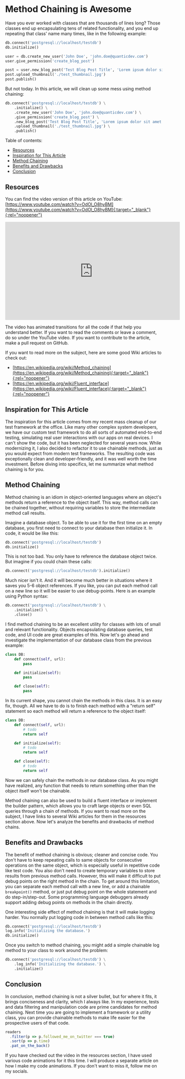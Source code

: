# Method Chaining is Awesome
Have you ever worked with classes that are thousands of lines long? Those classes end up encapsulating tens of related functionality, and you end up repeating that class' name many times, like in the following example:

```python
db.connect('postgresql://localhost/testdb')
db.initialize()

user = db.create_new_user('John Doe', 'john.doe@quanticdev.com')
user.give_permission('create_blog_post')

post = user.new_blog_post('Test Blog Post Title', 'Lorem ipsum dolor sit amet...')
post.upload_thumbnail('./test_thumbnail.jpg')
post.publish()
```

But not today. In this article, we will clean up some mess using method chaining:

```python
db.connect('postgresql://localhost/testdb') \
    .initialize() \
    .create_new_user('John Doe', 'john.doe@quanticdev.com') \
    .give_permission('create_blog_post') \
    .new_blog_post('Test Blog Post Title', 'Lorem ipsum dolor sit amet...') \
    .upload_thumbnail('./test_thumbnail.jpg') \
    .publish()
```

Table of contents:
* [Resources](#resources)
* [Inspiration for This Article](#inspiration-for-this-article)
* [Method Chaining](#method-chaining)
* [Benefits and Drawbacks](#benefits-and-drawbacks)
* [Conclusion](#conclusion)

## Resources
You can find the video version of this article on YouTube: [https://www.youtube.com/watch?v=OdOl_O8hyBM](https://www.youtube.com/watch?v=OdOl_O8hyBM){:target="_blank"}{:rel="noopener"}

<iframe width="560" height="315" src="https://www.youtube.com/embed/OdOl_O8hyBM" frameborder="0" allow="accelerometer; autoplay; encrypted-media; gyroscope; picture-in-picture" allowfullscreen></iframe>

The video has animated transitions for all the code if that help you understand better. If you want to read the comments or leave a comment, do so under the YouTube video. If you want to contribute to the article, make a pull request on GitHub.

If you want to read more on the subject, here are some good Wiki articles to check out:
* [https://en.wikipedia.org/wiki/Method_chaining](https://en.wikipedia.org/wiki/Method_chaining){:target="_blank"}{:rel="noopener"}
* [https://en.wikipedia.org/wiki/Fluent_interface](https://en.wikipedia.org/wiki/Fluent_interface){:target="_blank"}{:rel="noopener"}

## Inspiration for This Article
The inspiration for this article comes from my recent mass cleanup of our test framework at the office. Like many other complex system developers, we have our custom test framework to do all sorts of automated end-to-end testing, simulating real user interactions with our apps on real devices. I can't show the code, but it has been neglected for several years now. While modernizing it, I also decided to refactor it to use chainable methods, just as you would expect from modern test frameworks. The resulting code was exceptionally clean and developer-friendly, and it was well worth the time investment. Before diving into specifics, let me summarize what method chaining is for you.

## Method Chaining
Method chaining is an idiom in object-oriented languages where an object's methods return a reference to the object itself. This way, method calls can be chained together, without requiring variables to store the intermediate method call results.

Imagine a database object. To be able to use it for the first time on an empty database, you first need to connect to your database then initialize it. In code, it would be like this:

```python
db.connect('postgresql://localhost/testdb')
db.initialize()
```

This is not too bad. You only have to reference the database object twice. But imagine if you could chain these calls:

```python
db.connect('postgresql://localhost/testdb').initialize()
```

Much nicer isn't it. And it will become much better in situations where it saves you 5-6 object references. If you like, you can put each method call on a new line so it will be easier to use debug-points. Here is an example using Python syntax:

```python
db.connect('postgresql://localhost/testdb') \
    .initialize() \
    .close()
```

I find method chaining to be an excellent utility for classes with lots of small and relevant functionality. Objects encapsulating database queries, test code, and UI code are great examples of this. Now let's go ahead and investigate the implementation of our database class from the previous example:

```python
class DB:
    def connect(self, url):
        pass

    def initialize(self):
        pass

    def close(self):
        pass
```

In its current shape, you cannot chain the methods in this class. It is an easy fix, though. All we have to do is to finish each method with a "return self" statement so each method will return a reference to the object itself:

```python
class DB:
    def connect(self, url):
        # todo
        return self

    def initialize(self):
        # todo
        return self

    def close(self):
        # todo
        return self
```

Now we can safely chain the methods in our database class. As you might have realized, any function that needs to return something other than the object itself won't be chainable.

Method chaining can also be used to build a fluent interface or implement the builder pattern, which allows you to craft large objects or even SQL queries through a chain of methods. If you want to read more on the subject, I have links to several Wiki articles for them in the resources section above. Now let's analyze the benefits and drawbacks of method chains.

## Benefits and Drawbacks
The benefit of method chaining is obvious; cleaner and concise code. You don't have to keep repeating calls to same objects for consecutive operations on the same object, which is especially useful in repetitive code like test code. You also don't need to create temporary variables to store results from previous method calls. However, this will make it difficult to put debug points on the right method in the chain. To get around this limitation, you can separate each method call with a new line, or add a chainable `breakpoint()` method, or just put debug point on the whole statement and do step-in/step-out. Some programming language debuggers already support adding debug points on methods in the chain directly.

One interesting side effect of method chaining is that it will make logging harder. You normally put logging code in between method calls like this:

```python
db.connect('postgresql://localhost/testdb')
log.info('Initializing the database.')
db.initialize()
```

Once you switch to method chaining, you might add a simple chainable log method to your class to work around the problem:

```python
db.connect('postgresql://localhost/testdb') \
    .log_info('Initializing the database.') \
    .initialize()
```

## Conclusion
In conclusion, method chaining is not a silver bullet, but for where it fits, it brings conciseness and clarity, which I always like. In my experience, tests and data filtering and manipulation code are prime candidates for method chaining. Next time you are going to implement a framework or a utility class, you can provide chainable methods to make life easier for the prospective users of that code.

```javascript
readers
  .filter(p => p.followed_me_on_twitter === true)
  .sort(p => p.time)
  .pat_on_the_back()
```

If you have checked out the video in the resources section, I have used various code animations for it this time. I will produce a separate article on how I make my code animations. If you don't want to miss it, follow me on my socials.
